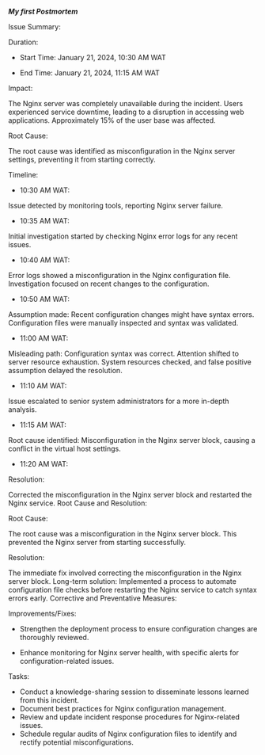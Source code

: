 ***My first Postmortem***


Issue Summary:

Duration:

- Start Time: January 21, 2024, 10:30 AM WAT

- End Time: January 21, 2024, 11:15 AM WAT

Impact:

The Nginx server was completely unavailable during the incident.
Users experienced service downtime, leading to a disruption in accessing web applications.
Approximately 15% of the user base was affected.

Root Cause:

The root cause was identified as misconfiguration in the Nginx server settings, preventing it from starting correctly.

Timeline:

- 10:30 AM WAT:

Issue detected by monitoring tools, reporting Nginx server failure.

- 10:35 AM WAT:

Initial investigation started by checking Nginx error logs for any recent issues.

- 10:40 AM WAT:

Error logs showed a misconfiguration in the Nginx configuration file.
Investigation focused on recent changes to the configuration.

- 10:50 AM WAT:

Assumption made: Recent configuration changes might have syntax errors.
Configuration files were manually inspected and syntax was validated.

- 11:00 AM WAT:

Misleading path: Configuration syntax was correct. Attention shifted to server resource exhaustion.
System resources checked, and false positive assumption delayed the resolution.

- 11:10 AM WAT:

Issue escalated to senior system administrators for a more in-depth analysis.

- 11:15 AM WAT:

Root cause identified: Misconfiguration in the Nginx server block, causing a conflict in the virtual host settings.

- 11:20 AM WAT:

Resolution: 

Corrected the misconfiguration in the Nginx server block and restarted the Nginx service.
Root Cause and Resolution:

Root Cause:

The root cause was a misconfiguration in the Nginx server block. This prevented the Nginx server from starting successfully.

Resolution:

The immediate fix involved correcting the misconfiguration in the Nginx server block.
Long-term solution: Implemented a process to automate configuration file checks before restarting the Nginx service to catch syntax errors early.
Corrective and Preventative Measures:

Improvements/Fixes:

- Strengthen the deployment process to ensure configuration changes are thoroughly reviewed.

- Enhance monitoring for Nginx server health, with specific alerts for configuration-related issues.

Tasks:

 - Conduct a knowledge-sharing session to disseminate lessons learned from this incident.
 - Document best practices for Nginx configuration management.
 - Review and update incident response procedures for Nginx-related issues.
 - Schedule regular audits of Nginx configuration files to identify and rectify potential misconfigurations.
